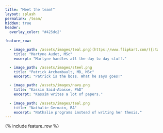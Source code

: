 ```yaml
---
title: "Meet the team!"
layout: splash
permalink: /team/
hidden: true
header:
  overlay_color: "#425dc2"

feature_row:

  - image_path: /assets/images/teal.png)(https://www.flipkart.com/){:target="_blank"}
    title: "Martyne Audet, MSc"
    excerpt: "Martyne handles all the day to day stuff."

  - image_path: /assets/images/steel.png
    title: "Patrick Archambault, MD, MSc"
    excerpt: "Patrick is the boss. What he says goes!"

  - image_path: /assets/images/navy.png
    title: "Kassim Said-Abasse, PhD"
    excerpt: "Kassim writes a lot of papers."  
    
  - image_path: /assets/images/teal.png
    title: "Nathalie Germain, BA"
    excerpt: "Nathalie programs instead of writing her thesis."   
---
```


{% include feature_row %}
